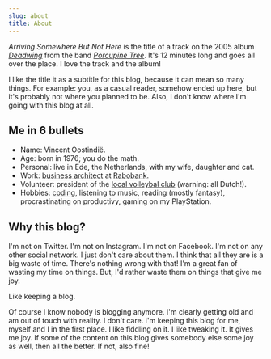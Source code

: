 ```yaml
---
slug: about
title: About
---
```

*Arriving Somewhere But Not Here* is the title of a track on the 2005 album [*Deadwing*](https://porcupinetree.com/recordings/deadwing-2/) from the band [*Porcupine Tree*](https://porcupinetree.com). It's 12 minutes long and goes all over the place. I love the track and the album!

I like the title it as a subtitle for this blog, because it can mean so many things. For example: you, as a casual reader, somehow ended up here, but it's probably not where you planned to be. Also, I don't know where I'm going with this blog at all.

## Me in 6 bullets

- Name: Vincent Oostindië.
- Age: born in 1976; you do the math.
- Personal: live in Ede, the Netherlands, with my wife, daughter and cat.
- Work: [business architect](https://www.linkedin.com/in/vincent-oostindie-7ba2511/) at [Rabobank](https://www.rabobank.com).
- Volunteer: president of the [local volleybal club](https://www.tweevv.nl) (warning: all Dutch!).
- Hobbies: [coding](https://github.com/voostindie), listening to music, reading (mostly fantasy), procrastinating on productivy, gaming on my PlayStation.

## Why this blog?

I'm not on Twitter. I'm not on Instagram. I'm not on Facebook. I'm not on any other social network. I just don't care about them. I think that all they are is a big waste of time. There's nothing wrong with that! I'm a great fan of wasting my time on things. But, I'd rather waste them on things that give me joy.

Like keeping a blog.

Of course I know nobody is blogging anymore. I'm clearly getting old and am out of touch with reality. I don't care. I'm keeping this blog for me, myself and I in the first place. I like fiddling on it. I like tweaking it. It gives me joy. If some of the content on this blog gives somebody else some joy as well, then all the better. If not, also fine!
